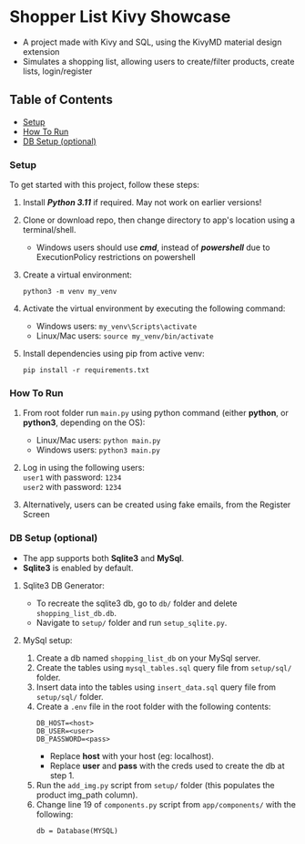 # Shopper List Kivy Showcase

- A project made with Kivy and SQL, using the KivyMD material design extension
- Simulates a shopping list, allowing users to create/filter products, create lists, login/register

## Table of Contents

- [Setup](#Setup)
- [How To Run](#How-To-Run)
- [DB Setup (optional)](#DB-Setup-optional) 


### Setup

To get started with this project, follow these steps:

1. Install **_Python 3.11_** if required. May not work on earlier versions!
2. Clone or download repo, then change directory to app's location using a terminal/shell.
   - Windows users should use **_cmd_**, instead of **_powershell_** due to ExecutionPolicy restrictions on powershell
3. Create a virtual environment:
    ```
    python3 -m venv my_venv
    ```
   
4. Activate the virtual environment by executing the following command:
   - Windows users: `my_venv\Scripts\activate`
   - Linux/Mac users: `source my_venv/bin/activate`
   
5. Install dependencies using pip from active venv:
    ```
    pip install -r requirements.txt
    ```


### How To Run
1. From root folder run `main.py` using python command (either **python**, or **python3**, depending on the OS):
   - Linux/Mac users: `python main.py`
   - Windows users: `python3 main.py`
   
2. Log in using the following users:
   <br>`user1` with password: `1234`<br>
   `user2` with password: `1234`
3. Alternatively, users can be created using fake emails, from the Register Screen



### DB Setup (optional)
- The app supports both **Sqlite3** and **MySql**.
- **Sqlite3** is enabled by default.

1. Sqlite3 DB Generator:
   - To recreate the sqlite3 db, go to `db/` folder and delete `shopping_list_db.db`.
   - Navigate to `setup/` folder and run `setup_sqlite.py`.

2. MySql setup:
   1. Create a db named `shopping_list_db` on your MySql server.
   2. Create the tables using `mysql_tables.sql` query file from `setup/sql/` folder.
   3. Insert data into the tables using `insert_data.sql` query file from `setup/sql/` folder.
   4. Create a `.env` file in the root folder with the following contents:
      ```
      DB_HOST=<host>
      DB_USER=<user>
      DB_PASSWORD=<pass>
      ```
      - Replace **host** with your host (eg: localhost).
      - Replace **user** and **pass** with the creds used to create the db at step 1.
   5. Run the `add_img.py` script from `setup/` folder (this populates the product img_path column).
   6. Change line 19 of `components.py` script from `app/components/` with the following:
      ```
      db = Database(MYSQL)
      ```
